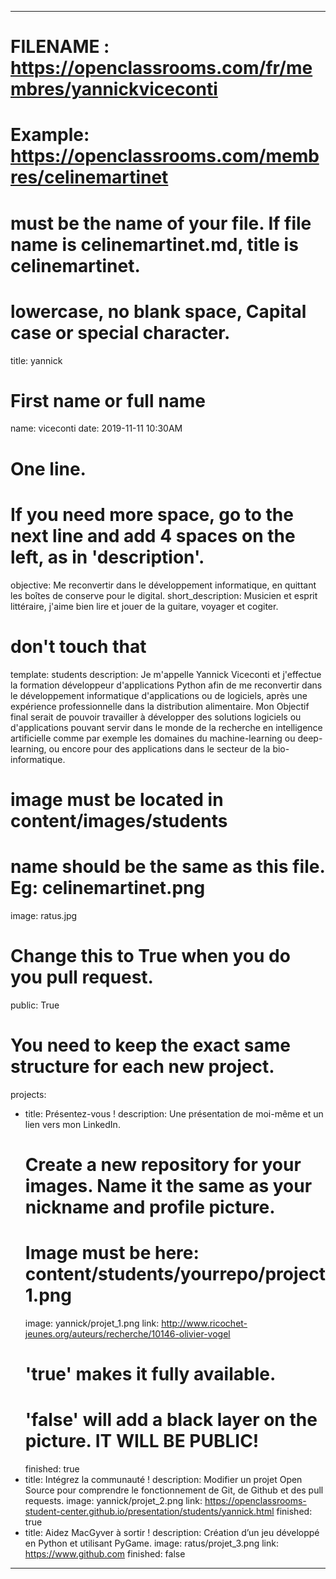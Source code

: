 ---

# FILENAME : https://openclassrooms.com/fr/membres/yannickviceconti
# Example: https://openclassrooms.com/membres/celinemartinet
# must be the name of your file. If file name is celinemartinet.md, title is celinemartinet.
# lowercase, no blank space, Capital case or special character.
title: yannick

# First name or full name
name: viceconti
date: 2019-11-11 10:30AM

# One line.
# If you need more space, go to the next line and add 4 spaces on the left, as in 'description'.
objective: Me reconvertir dans le développement informatique, en quittant les boîtes de conserve pour le digital.
short_description: Musicien et esprit littéraire, j'aime bien lire et jouer de la guitare, voyager et cogiter.

# don't touch that
template: students
description:
    Je m'appelle Yannick Viceconti et j'effectue la formation développeur d'applications Python afin de me 
	reconvertir dans le développement informatique d'applications ou de logiciels, après une expérience 
	professionnelle dans la distribution alimentaire. Mon Objectif final serait de pouvoir travailler à 
	développer des solutions logiciels ou d'applications pouvant servir dans le monde de la recherche en 
	intelligence artificielle comme par exemple les domaines du machine-learning ou deep-learning, ou 
	encore pour des applications dans le secteur de la bio-informatique.
# image must be located in content/images/students
# name should be the same as this file. Eg: celinemartinet.png
image: ratus.jpg

# Change this to True when you do you pull request.
public: True

# You need to keep the exact same structure for each new project.
projects:
  - title: Présentez-vous !
    description: Une présentation de moi-même et un lien vers mon LinkedIn.
    # Create a new repository for your images. Name it the same as your nickname and profile picture.
    # Image must be here: content/students/yourrepo/project1.png
    image: yannick/projet_1.png
    link: http://www.ricochet-jeunes.org/auteurs/recherche/10146-olivier-vogel
    # 'true' makes it fully available.
    # 'false' will add a black layer on the picture. IT WILL BE PUBLIC!
    finished: true
  - title: Intégrez la communauté !
    description: Modifier un projet Open Source pour comprendre le fonctionnement de Git, de Github et des pull requests. 
    image: yannick/projet_2.png
    link: https://openclassrooms-student-center.github.io/presentation/students/yannick.html
    finished: true
  - title: Aidez MacGyver à sortir !
    description: Création d’un jeu développé en Python et utilisant PyGame.
    image: ratus/projet_3.png
    link: https://www.github.com
    finished: false
---